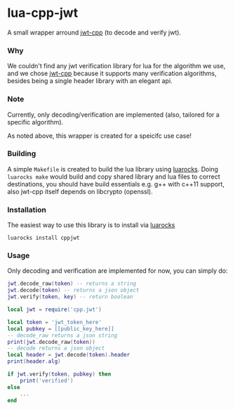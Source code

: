 # lua-cpp-jwt
A small wrapper arround [jwt-cpp](https://github.com/Thalhammer/jwt-cpp) (to decode and verify jwt).

### Why

We couldn't find any jwt verification library for lua for the algorithm we use, and we chose [jwt-cpp](https://github.com/Thalhammer/jwt-cpp) because it supports many verification algorithms, besides being a single header library with an elegant api.

### Note
Currently, only decoding/verification are implemented (also, tailored for a specific algorithm).

As noted above, this wrapper is created for a speicifc use case!

### Building
A simple `Makefile` is created to build the lua library using [luarocks](https://luarocks.org/).
Doing `luarocks make` would build and copy shared library and lua files to correct destinations, you should have build essentials e.g. g++ with c++11 support, also jwt-cpp itself depends on libcrypto (openssl).

### Installation
The easiest way to use this library is to install via [luarocks](https://luarocks.org/)

`luarocks install cppjwt`

### Usage

Only decoding and verification are implemented for now, you can simply do:

```lua
jwt.decode_raw(token) -- returns a string
jwt.decode(token) -- returns a json object
jwt.verify(token, key) -- return boolean
````


```lua
local jwt = require('cpp.jwt')

local token = 'jwt_token_here'
local pubkey = [[public_key_here]]
-- decode_raw returns a json string
print(jwt.decode_raw(token))
-- decode returns a json object
local header = jwt.decode(token).header
print(header.alg)

if jwt.verify(token, pubkey) then
    print('verified')
else
    ...
end
```

